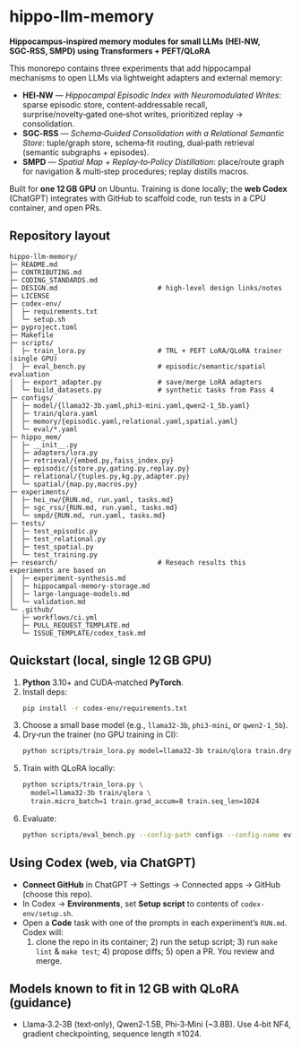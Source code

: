 # hippo-llm-memory

**Hippocampus‑inspired memory modules for small LLMs (HEI‑NW, SGC‑RSS, SMPD) using Transformers + PEFT/QLoRA**

This monorepo contains three experiments that add hippocampal mechanisms to open LLMs via lightweight adapters and external memory:

- **HEI‑NW** — *Hippocampal Episodic Index with Neuromodulated Writes*: sparse episodic store, content‑addressable recall, surprise/novelty‑gated one‑shot writes, prioritized replay → consolidation.
- **SGC‑RSS** — *Schema‑Guided Consolidation with a Relational Semantic Store*: tuple/graph store, schema‑fit routing, dual‑path retrieval (semantic subgraphs + episodes).
- **SMPD** — *Spatial Map + Replay‑to‑Policy Distillation*: place/route graph for navigation & multi‑step procedures; replay distills macros.

Built for **one 12 GB GPU** on Ubuntu. Training is done locally; the **web Codex** (ChatGPT) integrates with GitHub to scaffold code, run tests in a CPU container, and open PRs.

## Repository layout

```
hippo-llm-memory/
├─ README.md
├─ CONTRIBUTING.md
├─ CODING_STANDARDS.md
├─ DESIGN.md                         # high-level design links/notes
├─ LICENSE
├─ codex-env/
│  ├─ requirements.txt
│  └─ setup.sh
├─ pyproject.toml
├─ Makefile
├─ scripts/
│  ├─ train_lora.py                  # TRL + PEFT LoRA/QLoRA trainer (single GPU)
│  ├─ eval_bench.py                  # episodic/semantic/spatial evaluation
│  ├─ export_adapter.py              # save/merge LoRA adapters
│  └─ build_datasets.py              # synthetic tasks from Pass 4
├─ configs/
│  ├─ model/{llama32-3b.yaml,phi3-mini.yaml,qwen2-1_5b.yaml}
│  ├─ train/qlora.yaml
│  ├─ memory/{episodic.yaml,relational.yaml,spatial.yaml}
│  └─ eval/*.yaml
├─ hippo_mem/
│  ├─ __init__.py
│  ├─ adapters/lora.py
│  ├─ retrieval/{embed.py,faiss_index.py}
│  ├─ episodic/{store.py,gating.py,replay.py}
│  ├─ relational/{tuples.py,kg.py,adapter.py}
│  └─ spatial/{map.py,macros.py}
├─ experiments/
│  ├─ hei_nw/{RUN.md, run.yaml, tasks.md}
│  ├─ sgc_rss/{RUN.md, run.yaml, tasks.md}
│  └─ smpd/{RUN.md, run.yaml, tasks.md}
├─ tests/
│  ├─ test_episodic.py
│  ├─ test_relational.py
│  ├─ test_spatial.py
│  └─ test_training.py
├─ research/                         # Reseach results this experiments are based on
│  ├─ experiment-synthesis.md
│  ├─ hippocampal-memory-storage.md
│  ├─ large-language-models.md
│  └─ validation.md
└─ .github/
   ├─ workflows/ci.yml
   ├─ PULL_REQUEST_TEMPLATE.md
   └─ ISSUE_TEMPLATE/codex_task.md
```

## Quickstart (local, single 12 GB GPU)

1. **Python** 3.10+ and CUDA‑matched **PyTorch**.
2. Install deps:
   ```bash
   pip install -r codex-env/requirements.txt
   ```
3. Choose a small base model (e.g., `llama32-3b`, `phi3-mini`, or `qwen2-1_5b`).
4. Dry‑run the trainer (no GPU training in CI):
   ```bash
   python scripts/train_lora.py model=llama32-3b train/qlora train.dry_run=true
   ```
5. Train with QLoRA locally:
   ```bash
   python scripts/train_lora.py \
     model=llama32-3b train/qlora \
     train.micro_batch=1 train.grad_accum=8 train.seq_len=1024
   ```
6. Evaluate:
   ```bash
   python scripts/eval_bench.py --config-path configs --config-name eval/bench.yaml
   ```

## Using Codex (web, via ChatGPT)

- **Connect GitHub** in ChatGPT → Settings → Connected apps → GitHub (choose this repo).
- In Codex → **Environments**, set **Setup script** to contents of `codex-env/setup.sh`.
- Open a **Code** task with one of the prompts in each experiment’s `RUN.md`. Codex will:
  1. clone the repo in its container; 2) run the setup script; 3) run `make lint` & `make test`; 4) propose diffs; 5) open a PR. You review and merge.

## Models known to fit in 12 GB with QLoRA (guidance)

- Llama‑3.2‑3B (text‑only), Qwen2‑1.5B, Phi‑3‑Mini (\~3.8B). Use 4‑bit NF4, gradient checkpointing, sequence length ≤1024.
